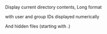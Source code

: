 Display current directory contents, Long format

with user and group IDs displayed numerically

And hidden files (starting with .)
